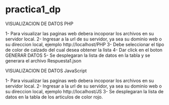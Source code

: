 # practica1_dp

VISUALIZACION DE DATOS PHP

1- Para visualizar las paginas web debera incoporar los archivos en su servidor local.
2- Ingresar a la url de su servidor, ya sea su dominio web o su direccion local, ejemplo http://localhost/PHP
3- Debe seleccionar el tipo de color de calzado del cual desea obtener la lista
4- Dar click en el boton GENERAR DATOS
5- Se desplegaran la lista de datos en la tabla y se generara el archivo Respuesta1.json


VISUALIZACION DE DATOS JavaScript

1- Para visualizar las paginas web debera incoporar los archivos en su servidor local.
2- Ingresar a la url de su servidor, ya sea su dominio web o su direccion local, ejemplo http://localhost/JS
3-  Se desplegaran la lista de datos en la tabla de los articulos de color rojo.
